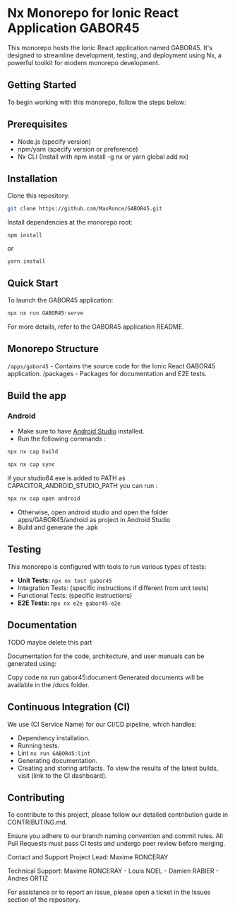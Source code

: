 # Nx Monorepo for Ionic React Application GABOR45
This monorepo hosts the Ionic React application named GABOR45. It's designed to streamline development, testing, and deployment using Nx, a powerful toolkit for modern monorepo development.

## Getting Started
To begin working with this monorepo, follow the steps below:

## Prerequisites
- Node.js (specify version)
- npm/yarn (specify version or preference)
- Nx CLI (Install with npm install -g nx or yarn global add nx)

## Installation

Clone this repository:
```bash
git clone https://github.com/MaxRonce/GABOR45.git
```

Install dependencies at the monorepo root:
```
npm install
```
or
```
yarn install
```

## Quick Start
To launch the GABOR45 application:

```bash
npx nx run GABOR45:serve
```
For more details, refer to the GABOR45 application README.

## Monorepo Structure
`/apps/gabor45` - Contains the source code for the Ionic React GABOR45 application.
/packages - Packages for documentation and E2E tests.

## Build the app

### Android
- Make sure to have [Android Studio]() installed.
- Run the following commands :
 ```bash
 npx nx cap build
 ```
  ```bash
 npx nx cap sync
 ```
 if your studio64.exe is added to PATH as CAPACITOR_ANDROID_STUDIO_PATH you can run : 
  ```bash
 npx nx cap open android
 ```
- Otherwise, open android studio and open the folder apps/GABOR45/android as project in Android Studio
- Build and generate the .apk

## Testing
This monorepo is configured with tools to run various types of tests:

- **Unit Tests:** ```npx nx test gabor45```
- Integration Tests: (specific instructions if different from unit tests)
- Functional Tests: (specific instructions)
- **E2E Tests:**  ```npx nx e2e gabor45-e2e```

## Documentation

TODO maybe delete this part

Documentation for the code, architecture, and user manuals can be generated using:

Copy code
nx run gabor45:document
Generated documents will be available in the /docs folder.

## Continuous Integration (CI)
We use (CI Service Name) for our CI/CD pipeline, which handles:

- Dependency installation.
- Running tests.
- Lint ```nx run GABOR45:lint```
- Generating documentation.
- Creating and storing artifacts.
To view the results of the latest builds, visit (link to the CI dashboard).

## Contributing
To contribute to this project, please follow our detailed contribution guide in CONTRIBUTING.md.

Ensure you adhere to our branch naming convention and commit rules. All Pull Requests must pass CI tests and undergo peer review before merging.

Contact and Support
Project Lead: Maxime RONCERAY 

Technical Support: Maxime RONCERAY - Louis NOEL - Damien RABIER - Andres ORTIZ

For assistance or to report an issue, please open a ticket in the Issues section of the repository.
